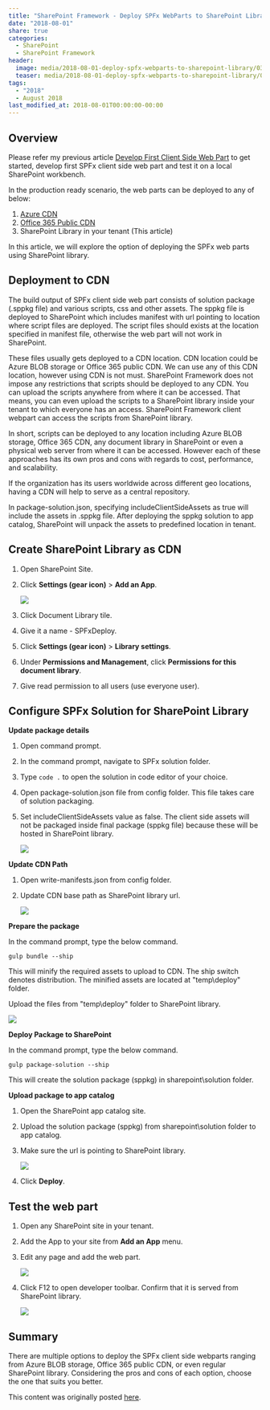 ```yaml
---
title: "SharePoint Framework - Deploy SPFx WebParts to SharePoint Library"
date: "2018-08-01"
share: true
categories:
  - SharePoint
  - SharePoint Framework
header:
  image: media/2018-08-01-deploy-spfx-webparts-to-sharepoint-library/03.png
  teaser: media/2018-08-01-deploy-spfx-webparts-to-sharepoint-library/03.png
tags:
  - "2018"
  - August 2018
last_modified_at: 2018-08-01T00:00:00-00:00
---
```


## Overview

Please refer my previous article [Develop First Client Side Web Part](/posts/2018-07-20-sharepoint-framework-develop-first-client-side-web-part/) to get started, develop first SPFx client side web part and test it on a local SharePoint workbench.


In the production ready scenario, the web parts can be deployed to any of below:

1. [Azure CDN](/posts/2018-07-28-sharepoint-framework-deploy-spfx-webparts-to-azure-cdn/)
2. [Office 365 Public CDN](/posts/2018-08-02-deploy-spfx-webparts-to-office-365-public-cdn/)
3. SharePoint Library in your tenant (This article)

In this article, we will explore the option of deploying the SPFx web parts using SharePoint library.


## Deployment to CDN

The build output of SPFx client side web part consists of solution package (.sppkg file) and various scripts, css and other assets. The sppkg file is deployed to SharePoint which includes manifest with url pointing to location where script files are deployed. The script files should exists at the location specified in manifest file, otherwise the web part will not work in SharePoint.

These files usually gets deployed to a CDN location. CDN location could be Azure BLOB storage or Office 365 public CDN. We can use any of this CDN location, however using CDN is not must. SharePoint Framework does not impose any restrictions that scripts should be deployed to any CDN. You can upload the scripts anywhere from where it can be accessed. That means, you can even upload the scripts to a SharePoint library inside your tenant to which everyone has an access. SharePoint Framework client webpart can access the scripts from SharePoint library.

In short, scripts can be deployed to any location including Azure BLOB storage, Office 365 CDN, any document library in SharePoint or even a physical web server from where it can be accessed. However each of these approaches has its own pros and cons with regards to cost, performance, and scalability.

If the organization has its users worldwide across different geo locations, having a CDN will help to serve as a central repository.

In package-solution.json, specifying includeClientSideAssets as true will include the assets in .sppkg file. After deploying the sppkg solution to app catalog, SharePoint will unpack the assets to predefined location in tenant.


## Create SharePoint Library as CDN

1. Open SharePoint Site.
2. Click **Settings (gear icon)** > **Add an App**.

    ![](/media/2018-08-01-deploy-spfx-webparts-to-sharepoint-library/01.png)

3. Click Document Library tile.
4. Give it a name - SPFxDeploy.
5. Click **Settings (gear icon)** > **Library settings**.
6. Under **Permissions and Management**, click **Permissions for this document library**.
7. Give read permission to all users (use everyone user).


## Configure SPFx Solution for SharePoint Library

**Update package details**

1. Open command prompt.
2. In the command prompt, navigate to SPFx solution folder.
3. Type ```code .``` to open the solution in code editor of your choice.
4. Open package-solution.json file from config folder. This file takes care of solution packaging.
5. Set includeClientSideAssets value as false. The client side assets will not be packaged inside final package (sppkg file) because these will be hosted in SharePoint library.

    ![](/media/2018-08-01-deploy-spfx-webparts-to-sharepoint-library/02.png)


**Update CDN Path**

1. Open write-manifests.json from config folder.
2. Update CDN base path as SharePoint library url.

    ![](/media/2018-08-01-deploy-spfx-webparts-to-sharepoint-library/03.png)


**Prepare the package**

In the command prompt, type the below command.

```
gulp bundle --ship
```

This will minify the required assets to upload to CDN. The ship switch denotes distribution. The minified assets are located at "temp\deploy" folder.

Upload the files from "temp\deploy" folder to SharePoint library.

![](/media/2018-08-01-deploy-spfx-webparts-to-sharepoint-library/04.png)


**Deploy Package to SharePoint**

In the command prompt, type the below command.

```
gulp package-solution --ship
```

This will create the solution package (sppkg) in sharepoint\solution folder.


**Upload package to app catalog**

1. Open the SharePoint app catalog site.
2. Upload the solution package (sppkg) from sharepoint\solution folder to app catalog.
3. Make sure the url is pointing to SharePoint library.

    ![](/media/2018-08-01-deploy-spfx-webparts-to-sharepoint-library/05.png)

4. Click **Deploy**.


## Test the web part

1. Open any SharePoint site in your tenant.
2. Add the App to your site from **Add an App** menu.
3. Edit any page and add the web part.

    ![](/media/2018-08-01-deploy-spfx-webparts-to-sharepoint-library/06.png)

4. Click F12 to open developer toolbar. Confirm that it is served from SharePoint library.

    ![](/media/2018-08-01-deploy-spfx-webparts-to-sharepoint-library/07.png)


## Summary

There are multiple options to deploy the SPFx client side webparts ranging from Azure BLOB storage, Office 365 public CDN, or even regular SharePoint library. Considering the pros and cons of each option, choose the one that suits you better.

This content was originally posted [here](https://www.c-sharpcorner.com/article/sharepoint-framework-deploy-spfx-webparts-to-sharepoint-library/).
